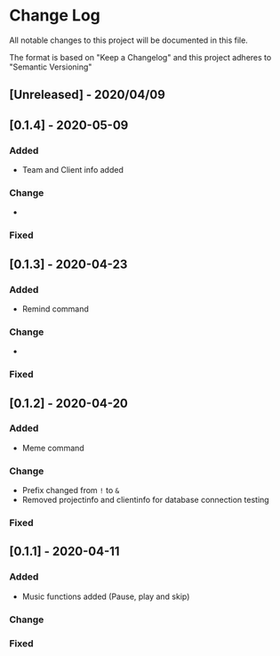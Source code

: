 # Change Log
All notable changes to this project will be documented in this file.
 
The format is based on "Keep a Changelog"
and this project adheres to "Semantic Versioning"
 
## [Unreleased] - 2020/04/09

## [0.1.4] - 2020-05-09
### Added
 - Team and Client info added
### Change
 - 
### Fixed

## [0.1.3] - 2020-04-23
### Added
 - Remind command
### Change
 - 
### Fixed
 
## [0.1.2] - 2020-04-20
### Added
 - Meme command
### Change
 - Prefix changed from ```!``` to ```&```
 - Removed projectinfo and clientinfo for database connection testing
### Fixed

## [0.1.1] - 2020-04-11
### Added
 - Music functions added (Pause, play and skip)
### Change

### Fixed
 
